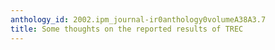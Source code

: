 ```yaml
---
anthology_id: 2002.ipm_journal-ir0anthology0volumeA38A3.7
title: Some thoughts on the reported results of TREC
---
```

